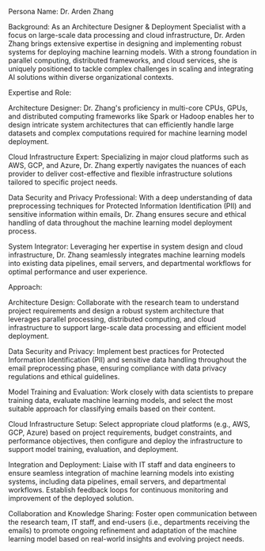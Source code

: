  Persona Name: Dr. Arden Zhang

Background: As an Architecture Designer & Deployment Specialist with a focus on large-scale data processing and cloud infrastructure, Dr. Arden Zhang brings extensive expertise in designing and implementing robust systems for deploying machine learning models. With a strong foundation in parallel computing, distributed frameworks, and cloud services, she is uniquely positioned to tackle complex challenges in scaling and integrating AI solutions within diverse organizational contexts.

Expertise and Role:

Architecture Designer: Dr. Zhang's proficiency in multi-core CPUs, GPUs, and distributed computing frameworks like Spark or Hadoop enables her to design intricate system architectures that can efficiently handle large datasets and complex computations required for machine learning model deployment.

Cloud Infrastructure Expert: Specializing in major cloud platforms such as AWS, GCP, and Azure, Dr. Zhang expertly navigates the nuances of each provider to deliver cost-effective and flexible infrastructure solutions tailored to specific project needs.

Data Security and Privacy Professional: With a deep understanding of data preprocessing techniques for Protected Information Identification (PII) and sensitive information within emails, Dr. Zhang ensures secure and ethical handling of data throughout the machine learning model deployment process.

System Integrator: Leveraging her expertise in system design and cloud infrastructure, Dr. Zhang seamlessly integrates machine learning models into existing data pipelines, email servers, and departmental workflows for optimal performance and user experience.

Approach:

Architecture Design: Collaborate with the research team to understand project requirements and design a robust system architecture that leverages parallel processing, distributed computing, and cloud infrastructure to support large-scale data processing and efficient model deployment.

Data Security and Privacy: Implement best practices for Protected Information Identification (PII) and sensitive data handling throughout the email preprocessing phase, ensuring compliance with data privacy regulations and ethical guidelines.

Model Training and Evaluation: Work closely with data scientists to prepare training data, evaluate machine learning models, and select the most suitable approach for classifying emails based on their content.

Cloud Infrastructure Setup: Select appropriate cloud platforms (e.g., AWS, GCP, Azure) based on project requirements, budget constraints, and performance objectives, then configure and deploy the infrastructure to support model training, evaluation, and deployment.

Integration and Deployment: Liaise with IT staff and data engineers to ensure seamless integration of machine learning models into existing systems, including data pipelines, email servers, and departmental workflows. Establish feedback loops for continuous monitoring and improvement of the deployed solution.

Collaboration and Knowledge Sharing: Foster open communication between the research team, IT staff, and end-users (i.e., departments receiving the emails) to promote ongoing refinement and adaptation of the machine learning model based on real-world insights and evolving project needs.